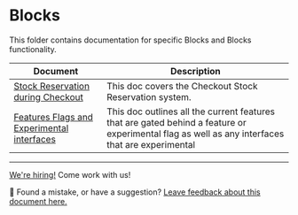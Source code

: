 # Blocks

This folder contains documentation for specific Blocks and Blocks functionality.

| Document                                                                                   | Description                                                                                                                                     |
| ------------------------------------------------------------------------------------------ | ----------------------------------------------------------------------------------------------------------------------------------------------- |
| [Stock Reservation during Checkout](stock-reservation.md)                                  | This doc covers the Checkout Stock Reservation system.                                                                                          |
| [Features Flags and Experimental interfaces](feature-flags-and-experimental-interfaces.md) | This doc outlines all the current features that are gated behind a feature or experimental flag as well as any interfaces that are experimental |

<!-- FEEDBACK -->

---

[We're hiring!](https://woocommerce.com/careers/) Come work with us!

🐞 Found a mistake, or have a suggestion? [Leave feedback about this document here.](https://github.com/woocommerce/woocommerce-gutenberg-products-block/issues/new?assignees=&labels=type%3A+documentation&template=--doc-feedback.md&title=Feedback%20on%20./docs/blocks/README.md)

<!-- /FEEDBACK -->
